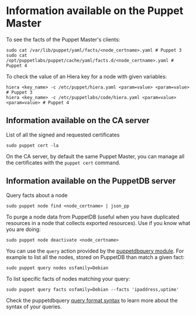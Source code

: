 # Information available on the Puppet Master

To see the facts of the Puppet Master's clients:

    sudo cat /var/lib/puppet/yaml/facts/<node_certname>.yaml # Puppet 3
    sudo cat /opt/puppetlabs/puppet/cache/yaml/facts.d/<node_certname>.yaml # Puppet 4

To check the value of an Hiera key for a node with given variables:

    hiera <key_name> -c /etc/puppet/hiera.yaml <param=value> <param=value> # Puppet 3
    hiera <key_name> -c /etc/puppetlabs/code/hiera.yaml <param=value> <param=value> # Puppet 4


## Information available on the CA server

List of all the signed and requested certificates

    sudo puppet cert -la

On the CA server, by default the same Puppet Master, you can manage all the certificates with the ```puppet cert``` command.


## Information available on the PuppetDB server

Query facts about a node

    sudo puppet node find <node_certname> | json_pp

To purge a node data from PuppetDB (useful when you have duplicated resources in a node that collects exported resources). Use if you know what you are doing:

    sudo puppet node deactivate <node_certname>

You can use the ```query``` action provided by the [puppetdbquery module](https://github.com/dalen/puppet-puppetdbquery). For example to list all the nodes, stored on PuppetDB than match a given fact:

    sudo puppet query nodes osfamily=Debian

To list specific facts of nodes matching your query:

    sudo puppet query facts osfamily=Debian --facts 'ipaddress,uptime'

Check the puppetdbquery [query format syntax](https://github.com/dalen/puppet-puppetdbquery#query-syntax) to learn more about the syntax of your queries.
